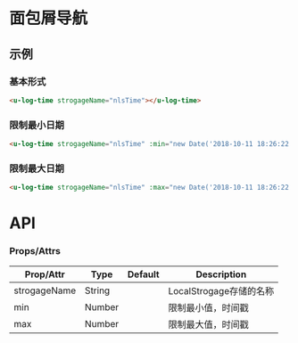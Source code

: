 # 面包屑导航

## 示例
### 基本形式

``` html
<u-log-time strogageName="nlsTime"></u-log-time>
```
### 限制最小日期
``` html
<u-log-time strogageName="nlsTime" :min="new Date('2018-10-11 18:26:22').getTime()"></u-log-time>
```
### 限制最大日期
``` html
<u-log-time strogageName="nlsTime" :max="new Date('2018-10-11 18:26:22').getTime()"></u-log-time>
```

# API
### Props/Attrs

| Prop/Attr | Type | Default | Description |
| --------- | ---- | ------- | ----------- |
| strogageName | String |  | LocalStrogage存储的名称 |
| min | Number |  |  限制最小值，时间戳 |
| max | Number |  |  限制最大值，时间戳 |
